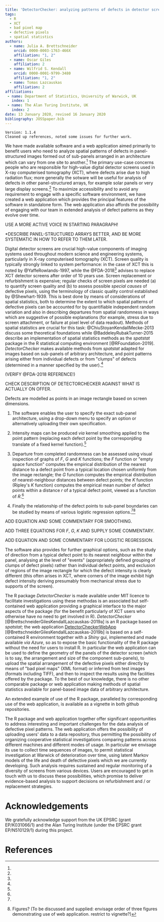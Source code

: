 ```yaml
---
title: 'DetectorChecker: analyzing patterns of defects in detector screens'
tags:
  - R
  - XCT
  - bad pixel map
  - defective pixels
  - spatial statistics
authors:
  - name: Julia A. Brettschneider
    orcid: 0000-0003-1763-466X
    affiliation: "1, 2" 
  - name: Oscar Giles
    affiliation: 2
  - name: Wilfrid S. Kendall
    orcid: 0000-0001-9799-3480
    affiliation: "1, 2"
  - name: Tomas Lazcauskas
    affiliation: 2
affiliations:
 - name: Department of Statistics, University of Warwick, UK
   index: 1
 - name: The Alan Turing Institute, UK
   index: 2
date: 13 January 2020, revised 16 January 2020
bibliography: JOSSpaper.bib
---
```


```
Version: 1.1.4
Cleaned up references, noted some issues for further work.
```

We have made available software and a web application aimed primarily to benefit 
users who need to analyze spatial patterns of defects in panel-structured images
formed out of sub-panels arranged in an architecture which can vary from one site
to another.[^1]
The primary use-case concerns people who are responsible for 
high-value digital detector screens used in X-ray computerised tomography (XCT),
where defects arise due to high radiation flux;
more generally the sotware will be useful for analysis of defects in other
panel-structured arrays, for example solar panels or very large display screens.[^2] 
To maximize accessibility and to avoid any requirement to engage with a specific software environment, 
we have created a web application which provides
the principal features of the software in standalone form.
The web application also affords the possibility of engaging with our team in extended analysis 
of defect patterns as they evolve over time.

[^1]:
  USE A MORE ACTIVE VOICE IN STARTING PARAGRAPH!

[^2]:
  *DESCRIBE PANEL-STRUCTURED ARRAYS BETTER, AND BE MORE SYSTEMATIC IN HOW TO REFER TO THEM LATER.
  
Digital detector screens are crucial high-value components of imaging systems used throughout 
modern science  and engineering systems, particularly in X-ray computerised tomography (XCT).
Screen quality is typically strongly linked to system performance:
in the case of XCT this is noted by @YaffeRowlands-1997,
while the @FDA-2018[^3] advises to replace XCT detector screens after order of 10 years use. 
Screen replacement or refurbishment is expensive;
regular checks of screen pixels are needed (a) to quantify screen quality
and (b) to assess possible _special causes_ of defective pixels,
using the terminology of classic quality control established by @Shewhart-1939.
This is best done by means of considerations of spatial statistics, 
both to determine the extent to which spatial patterns of defective pixels
can be accounted for by quantifiable independent random variation
and also in describing departures from spatial randomness in ways
which are suggestive of possible explanations (for example, stress due 
to screen attachment, or failure at pixel level of data readout).
Methods of spatial statistics are crucial for this task: @ChiuStoyanKendallMecke-2013
discuss some theoretical foundations
while
@BaddeleyRubakTurner-2015 describe an implementation of spatial statistics methods as the _spatstat_ package in the
R statistical computing environment [@RFoundation-2019].
_DetectorChecker_ makes available methods from _spatstat_ adapted for images based
on sub-panels of arbitrary architecture, and point patterns arising either from 
individual defects or from "clumps" of defects (determined in a manner specified by the user).[^4]

[^3]:
  (VERIFY @FDA-2018 REFERENCE!)
  
[^4]:
  CHECK DESCRIPTION OF DETECTORCHECKER AGAINST WHAT IS ACTUALLY ON OFFER.

Defects are modelled as points in an image rectangle based on screen dimensions.

1. The software enables the user to specify the exact sub-panel architecture, using a drop-down menu to specify an option
or alternatively uploading their own specification. 

2. Intensity maps can be produced _via_ kernel smoothing applied to the point pattern
(replacing each defect point by the corresponjding translate of a fixed kernel function).[^5]

3. Departure from completed randomness can be assessed using visual inspection of graphs
of $F$, $G$ and $K$ functions;
the $F$ function or "empty space function"
computes the empirical distribution of the nearest distance to a defect point from a typical location
chosen uniformly from the image rectangle;
the $G$ function
computes the empirical distribution of nearest-neighbour distances between defect points;
the $K$ function (Ripley's $K$ function) 
computes the empirical mean number of defect points within a distance $r$ of a typical defect point,
viewed as a function of $R$.[^6]

4. Finally the relationship of the defect points to sub-panel boundaries can be studied by means of various logistic regression options.[^7][^8]

[^5]:
  ADD EQUATION AND SOME COMMENTARY FOR SMOOTHING.

[^6]:
  ADD THREE EQUATIONS FOR $F$, $G$, $K$ AND SUPPLY SOME COMMENTARY.

[^7]:
  ADD EQUATION AND SOME COMMENTARY FOR LOGISTIC REGRESSION.

[^8]: Figures?
  (To be discussed and supplied: envisage order of three figures demonstrating use of web application. restrict to vignette?)


The software also provides for further graphical options, 
such as the study of direction from a typical defect point to
its nearest neighbour within the panel, 
analysing at the level of "events" (appropriately defined grouping of clumps of defect pixels) rather than individual defect points,
and exclusion of regions of the image rectangle for which the defect intensity is clearly different
(this often arises in XCT, where corners of the image exhibit high defect intensity deriving presumably from mechanical
stress due to supports of the screen).

The R package _DetectorChecker_ is made available under MIT licence to facilitate investigations using these methodas is
an associated but self-contained web application providing a graphical interface to the major aspects of the package (for the benefit particularly of XCT users who otherwise have no need to get involved in R).
_DetectorChecker_  
[@BrettschneiderGilesKendallLazcauskas-2019a]
is an R package based on _spatstat_; 
the web application
[DetectorCheckerWebApp](https://detectorchecker.azurewebsites.net/)
[@BrettschneiderGilesKendallLazcauskas-2019b]
is based on a self-contained R environment together 
with a _Shiny_ gui, implemented and made available _via_ _Azure_, so as to expose the
basic functionality of the R package without the need for users to install R.
In particular the web application  can be used
to define the geometry of the panels of the detector screen
(which is to say, the arrangement and size of the component sub-panels),
to upload the spatial arrangement of the defective pixels either
directly by means of "bad pixel maps" (XML format) or inferred from test images (formats including TIFF),
and then to inspect the results using the facilities offered 
by the package.
To the best of our knowledge, there is no other comparable package or web application
making methods of spatial statistics available for panel-based image data of arbitrary architecture.

An extended example of use of the R package, paralleled by corresponding use of the web application,
is available as a vignette in both github repositories. 

The R package and web application together offer significant
opportunities to address interesting and important challenges for the data analysis of defective pixel patterns.
The web application offers the possibility of uploading users' data to 
a data repository, thus permitting the possibility of organizing cooperative
statistical investigations comparing patterns across different machines and
different modes of usage. In particular we envisage its use to collect
time sequences of images, to permit statistical investigation at Warwick
of deterioration over time, using latent Markov models
of the life and death of defective pixels which we are currently developing.
Such analysis requires sustained and regular monitoring of a diversity
of screens from various devices.
Users are encouraged to get in touch with us to discuss these possibilities,
which promise to deliver evidence-based analysis 
to support decisions on refurbishment and / or replacement 
strategies.

# Acknowledgements

We gratefully acknowledge support from the UK EPSRC (grant EP/K031066/1)
and the Alan Turing Institute (under the EPSRC
grant EP/N510129/1) during this project.



# References 
